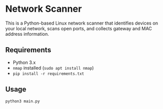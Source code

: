 # Network Scanner

This is a Python-based Linux network scanner that identifies devices on your local network, scans open ports, and collects gateway and MAC address information.

## Requirements

- Python 3.x
- `nmap` installed (`sudo apt install nmap`)
- `pip install -r requirements.txt`

## Usage

```bash
python3 main.py
```
